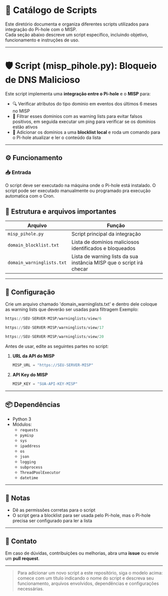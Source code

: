 
# 📘 Catálogo de Scripts

Este diretório documenta e organiza diferentes scripts utilizados para integração do Pi-hole com o MISP.  
Cada seção abaixo descreve um script específico, incluindo objetivo, funcionamento e instruções de uso.

---

# 🛡️ Script (misp_pihole.py): Bloqueio de DNS Malicioso

Este script implementa uma **integração entre o Pi-hole** e o **MISP** para:

- 🔍 Verificar atributos do tipo dominio em eventos dos últimos 6 meses no MISP 
- 🧠 Filtrar esses dominios com as warning lists para evitar falsos positivos, em seguida executar um ping para verificar se os domínios estão ativos
- 🚫 Adicionar os domínios a uma **blocklist local** e roda um comando para o Pi-hole atualizar e ler o conteúdo da lista

---

## ⚙️ Funcionamento

### 📥 Entrada
O script deve ser executado na máquina onde o Pi-hole está instalado. O script pode ser executado manualmente ou programado pra execução automatica com o Cron.


## 📂 Estrutura e arquivos importantes

| Arquivo                    | Função                                                                |
|----------------------------|-----------------------------------------------------------------------|
| `misp_pihole.py`           | Script principal da integração                                        |
| `domain_blocklist.txt`     | Lista de domínios maliciosos identificados e bloqueados               |
| `domain_warninglists.txt`  | Lista de warning lists da sua instância MISP que o script irá checar  |

---

## 🔐 Configuração

Crie um arquivo chamado 'domain_warninglists.txt' e dentro dele coloque as warning lists que deverão ser usadas para filtragem
Exemplo:
 ```python
https://SEU-SERVER-MISP/warninglists/view/6

https://SEU-SERVER-MISP/warninglists/view/17

https://SEU-SERVER-MISP/warninglists/view/20
 ```

Antes de usar, edite as seguintes partes no script:

1. **URL da API do MISP**
   ```python
   MISP_URL = "https://SEU-SERVER-MISP"
   ```

2. **API Key do MISP**
   ```python
   MISP_KEY = "SUA-API-KEY-MISP"
   ```
---

## 📦 Dependências

- Python 3
- Módulos:
  - `requests`
  - `pymisp`
  - `sys`
  - `ipaddress`
  - `os`
  - `json`
  - `logging`
  - `subprocess`
  - `ThreadPoolExecutor`
  - `datetime`

---

## 🚨 Notas

- Dê as permissões corretas para o script
- O script gera a blocklist para ser usada pelo Pi-hole, mas o Pi-hole precisa ser configurado para ler a lista

---

## 📧 Contato

Em caso de dúvidas, contribuições ou melhorias, abra uma **issue** ou envie um **pull request**.

---

> Para adicionar um novo script a este repositório, siga o modelo acima: comece com um título indicando o nome do script e descreva seu funcionamento, arquivos envolvidos, dependências e configurações necessárias.

